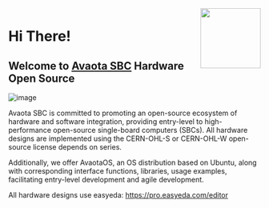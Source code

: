 <img src="https://i0.wp.com/www.oshwa.org/wp-content/uploads/2014/03/oshw-logo-100-px.png" align="right" width=120 />

# Hi There! 

## Welcome to [Avaota SBC](https://avaota.fun) Hardware Open Source

![image](https://github.com/AvaotaSBC/.github/assets/12003087/2e939779-c2d5-450b-a396-6891ab628522)

Avaota SBC is committed to promoting an open-source ecosystem of hardware and software integration, providing entry-level to high-performance open-source single-board computers (SBCs). All hardware designs are implemented using the CERN-OHL-S or CERN-OHL-W open-source license depends on series.

Additionally, we offer AvaotaOS, an OS distribution based on Ubuntu, along with corresponding interface functions, libraries, usage examples, facilitating entry-level development and agile development.

All hardware designs use easyeda: https://pro.easyeda.com/editor
